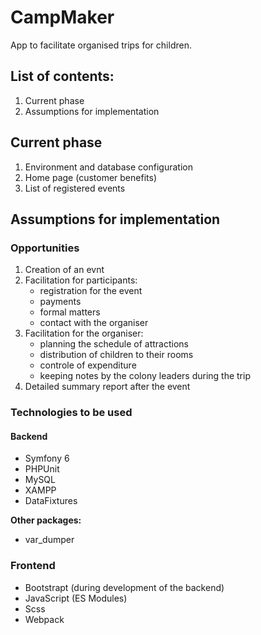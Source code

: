 # CampMaker

App to facilitate organised trips for children.

## List of contents:
1.  Current phase
2.  Assumptions for implementation

## Current phase
1.  Environment and database configuration
2.  Home page (customer benefits)
3.  List of registered events

## Assumptions for implementation

### Opportunities

1.  Creation of an evnt
2.  Facilitation for participants:
    -   registration for the event
    -   payments
    -   formal matters
    -   contact with the organiser
3.  Facilitation for the organiser:
    -   planning the schedule of attractions
    -   distribution of children to their rooms
    -   controle of expenditure
    -   keeping notes by the colony leaders during the trip
4.  Detailed summary report after the event

### Technologies to be used

#### Backend

-   Symfony 6
-   PHPUnit
-   MySQL
-   XAMPP
-   DataFixtures

**Other packages:**

-   var_dumper

### Frontend

-   Bootstrapt (during development of the backend)
-   JavaScript (ES Modules)
-   Scss
-   Webpack

